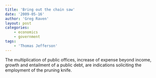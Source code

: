 ```yaml
---
title: 'Bring out the chain saw'
date: '2009-05-16'
author: 'Greg Raven'
layout: post
categories:
    - economics
    - government
tags:
    - 'Thomas Jefferson'
---
```


The multiplication of public offices, increase of expense beyond income, growth and entailment of a public debt, are indications soliciting the employment of the pruning knife.